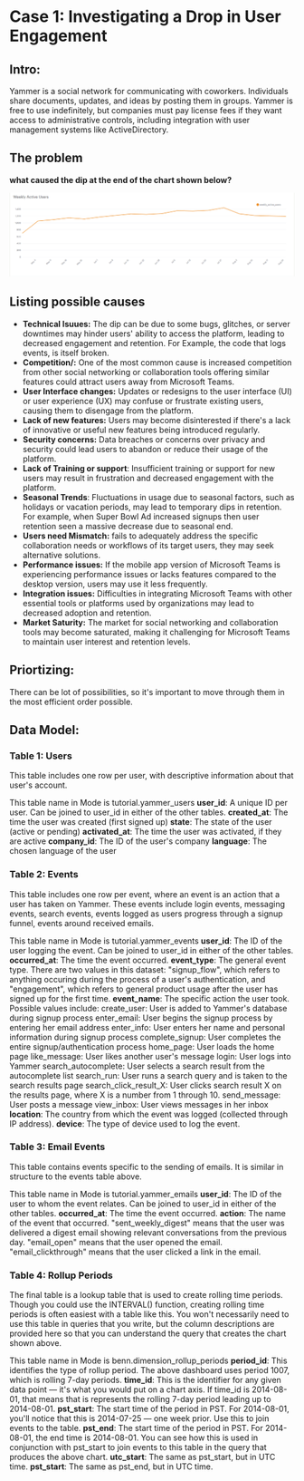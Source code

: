 
# Case 1: Investigating a Drop in User Engagement

## Intro:

Yammer is a social network for communicating with coworkers. Individuals share documents, updates, and ideas by posting them in groups. Yammer is free to use indefinitely, but companies must pay license fees if they want access to administrative controls, including integration with user management systems like ActiveDirectory.

## The problem

**what caused the dip at the end of the chart shown below?**

![weekly_active_users_chart](/Yammer_analytics_casestudies/case-1_drop_in_engagement/weekly_active_users_chart.PNG)

## Listing possible causes

* **Technical Isuues:** The dip can be due to some bugs, glitches, or server downtimes may hinder users' ability to access the platform, leading to decreased engagement and retention. For Example, the code that logs events, is itself broken.
* **Competition/:** One of the most common cause is increased competition from other social networking or collaboration tools offering similar features could attract users away from Microsoft Teams.
* **User Interface changes:** Updates or redesigns to the user interface (UI) or user experience (UX) may confuse or frustrate existing users, causing them to disengage from the platform.
* **Lack of new features:** Users may become disinterested if there's a lack of innovative or useful new features being introduced regularly.
* **Security concerns:** Data breaches or concerns over privacy and security could lead users to abandon or reduce their usage of the platform.
* **Lack of Training or support**:  Insufficient training or support for new users may result in frustration and decreased engagement with the platform.
* **Seasonal Trends**: Fluctuations in usage due to seasonal factors, such as holidays or vacation periods, may lead to temporary dips in retention. For example, when Super Bowl Ad increased signups then user retention seen a massive decrease due to seasonal end. 
* **Users need Mismatch:** fails to adequately address the specific collaboration needs or workflows of its target users, they may seek alternative solutions.
* **Performance issues:** If the mobile app version of Microsoft Teams is experiencing performance issues or lacks features compared to the desktop version, users may use it less frequently.
* **Integration issues:** Difficulties in integrating Microsoft Teams with other essential tools or platforms used by organizations may lead to decreased adoption and retention.
* **Market Saturity:** The market for social networking and collaboration tools may become saturated, making it challenging for Microsoft Teams to maintain user interest and retention levels.

## Priortizing:

There can be lot of possibilities, so it's important to move through them in the most efficient order possible.

## Data Model:

### Table 1: Users
This table includes one row per user, with descriptive information about that user's account.

This table name in Mode is tutorial.yammer_users
**user_id**:	A unique ID per user. Can be joined to user_id in either of the other tables.
**created_at**:	The time the user was created (first signed up)
**state**:	The state of the user (active or pending)
**activated_at**:	The time the user was activated, if they are active
**company_id**:	The ID of the user's company
**language**:	The chosen language of the user

### Table 2: Events
This table includes one row per event, where an event is an action that a user has taken on Yammer. These events include login events, messaging events, search events, events logged as users progress through a signup funnel, events around received emails.

This table name in Mode is tutorial.yammer_events
**user_id**:	The ID of the user logging the event. Can be joined to user\_id in either of the other tables.
**occurred_at**:	The time the event occurred.
**event_type**:	The general event type. There are two values in this dataset: "signup_flow", which refers to anything occuring during the process of a user's authentication, and "engagement", which refers to general product usage after the user has signed up for the first time.
**event_name**:	The specific action the user took. Possible values include: create_user: User is added to Yammer's database during signup process enter_email: User begins the signup process by entering her email address enter_info: User enters her name and personal information during signup process complete_signup: User completes the entire signup/authentication process home_page: User loads the home page like_message: User likes another user's message login: User logs into Yammer search_autocomplete: User selects a search result from the autocomplete list search_run: User runs a search query and is taken to the search results page search_click_result_X: User clicks search result X on the results page, where X is a number from 1 through 10. send_message: User posts a message view_inbox: User views messages in her inbox
**location**:	The country from which the event was logged (collected through IP address).
**device**:	The type of device used to log the event.

### Table 3: Email Events
This table contains events specific to the sending of emails. It is similar in structure to the events table above.

This table name in Mode is tutorial.yammer_emails
**user_id**:	The ID of the user to whom the event relates. Can be joined to user_id in either of the other tables.
**occurred_at**:	The time the event occurred.
**action**:	The name of the event that occurred. "sent_weekly_digest" means that the user was delivered a digest email showing relevant conversations from the previous day. "email_open" means that the user opened the email. "email_clickthrough" means that the user clicked a link in the email.

### Table 4: Rollup Periods
The final table is a lookup table that is used to create rolling time periods. Though you could use the INTERVAL() function, creating rolling time periods is often easiest with a table like this. You won't necessarily need to use this table in queries that you write, but the column descriptions are provided here so that you can understand the query that creates the chart shown above.

This table name in Mode is benn.dimension_rollup_periods
**period_id**:	This identifies the type of rollup period. The above dashboard uses period 1007, which is rolling 7-day periods.
**time_id**:	This is the identifier for any given data point — it's what you would put on a chart axis. If time_id is 2014-08-01, that means that is represents the rolling 7-day period leading up to 2014-08-01.
**pst_start**:	The start time of the period in PST. For 2014-08-01, you'll notice that this is 2014-07-25 — one week prior. Use this to join events to the table.
**pst_end**:	The start time of the period in PST. For 2014-08-01, the end time is 2014-08-01. You can see how this is used in conjunction with pst_start to join events to this table in the query that produces the above chart.
**utc_start**:	The same as pst_start, but in UTC time.
**pst_start**:	The same as pst_end, but in UTC time.